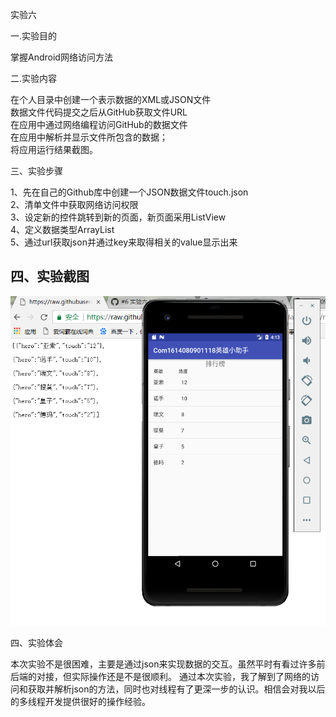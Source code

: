 实验六

一.实验目的

掌握Android网络访问方法<br>
  
二.实验内容

在个人目录中创建一个表示数据的XML或JSON文件<br>
数据文件代码提交之后从GitHub获取文件URL<br>
在应用中通过网络编程访问GitHub的数据文件<br>
在应用中解析并显示文件所包含的数据；<br>
将应用运行结果截图。<br>

三、实验步骤

1、先在自己的Github库中创建一个JSON数据文件touch.json<br>
2、清单文件中获取网络访问权限<br>
3、设定新的控件跳转到新的页面，新页面采用ListView<br>
4、定义数据类型ArrayList<br>
5、通过url获取json并通过key来取得相关的value显示出来<br>

四、实验截图
-
![](https://github.com/wojiaojianxiaobai/-/blob/master/%E7%AC%AC%E5%85%AD%E6%AC%A1%E5%AE%9E%E9%AA%8C%E6%88%AA%E5%9B%BE.png)

四、实验体会

  本次实验不是很困难，主要是通过json来实现数据的交互。虽然平时有看过许多前后端的对接，但实际操作还是不是很顺利。
  通过本次实验，我了解到了网络的访问和获取并解析json的方法，同时也对线程有了更深一步的认识。相信会对我以后的多线程开发提供很好的操作经验。
